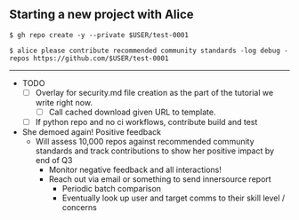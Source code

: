 ## Starting a new project with Alice

```console
$ gh repo create -y --private $USER/test-0001
```

```console
$ alice please contribute recommended community standards -log debug -repos https://github.com/$USER/test-0001
```

---


- TODO
  - [ ] Overlay for security.md file creation as the part of the tutorial we write right now.
    - [ ] Call cached download given URL to template.
  - [ ] If python repo and no ci workflows, contribute build and test
- She demoed again! Positive feedback
  - Will assess 10,000 repos against recommended community standards and track contributions to show her positive impact by end of Q3
    - Monitor negative feedback and all interactions!
    - Reach out via email or something to send innersource report
      - Periodic batch comparison
      - Eventually look up user and target comms to their skill level / concerns